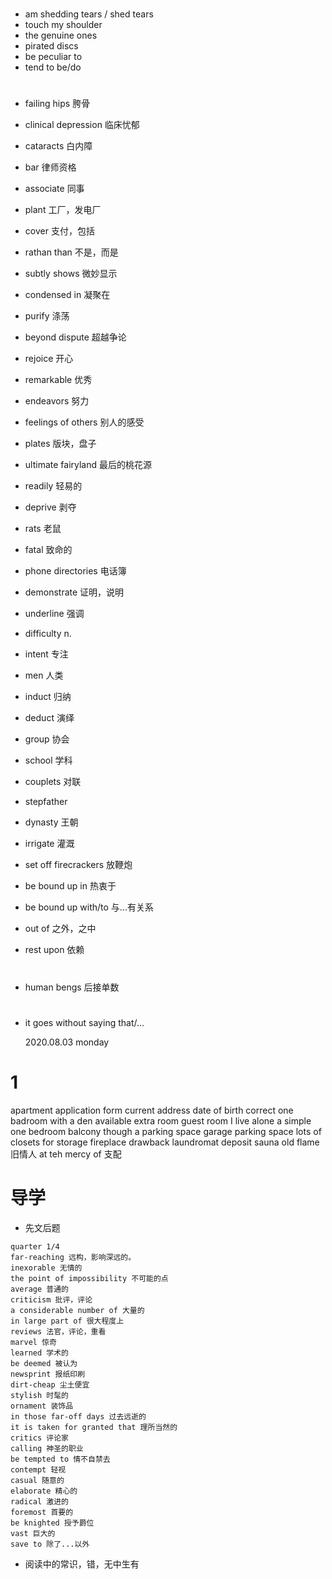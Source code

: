 #

- am shedding tears / shed tears
- touch my shoulder
- the genuine ones
- pirated discs
- be peculiar to
- tend to be/do

#

- failing hips 胯骨
- clinical depression 临床忧郁
- cataracts 白内障
- bar 律师资格
- associate 同事
- plant 工厂，发电厂
- cover 支付，包括
- rathan than 不是，而是
- subtly shows 微妙显示
- condensed in 凝聚在
- purify 涤荡
- beyond dispute 超越争论
- rejoice 开心
- remarkable 优秀
- endeavors 努力
- feelings of others 别人的感受
- plates 版块，盘子
- ultimate fairyland 最后的桃花源
- readily 轻易的
- deprive 剥夺
- rats 老鼠
- fatal 致命的
- phone directories 电话簿
- demonstrate 证明，说明
- underline 强调
- difficulty n.
- intent 专注
- men 人类
- induct 归纳
- deduct 演绎
- group 协会
- school 学科
- couplets 对联
- stepfather
- dynasty 王朝
- irrigate 灌溉
- set off firecrackers 放鞭炮

- be bound up in 热衷于
- be bound up with/to 与...有关系
- out of 之外，之中

- rest upon 依赖

#

- human bengs 后接单数

#

- it goes without saying that/...

  2020.08.03 monday

# 1

apartment
application form
current address
date of birth
correct
one badroom with a den
available
extra room
guest room
I live alone
a simple one bedroom
balcony
though
a parking space
garage parking space
lots of closets for storage
fireplace
drawback
laundromat
deposit
sauna
old flame 旧情人
at teh mercy of 支配

# 导学

- 先文后题

```
quarter 1/4
far-reaching 远构，影响深远的。
inexorable 无情的
the point of impossibility 不可能的点
average 普通的
criticism 批评，评论
a considerable number of 大量的
in large part of 很大程度上
reviews 法官，评论，重看
marvel 惊奇
learned 学术的
be deemed 被认为
newsprint 报纸印刷
dirt-cheap 尘土便宜
stylish 时髦的
ornament 装饰品
in those far-off days 过去远逝的
it is taken for granted that 理所当然的
critics 评论家
calling 神圣的职业
be tempted to 情不自禁去
contempt 轻视
casual 随意的
elaborate 精心的
radical 激进的
foremost 首要的
be knighted 授予爵位
vast 巨大的
save to 除了...以外

```

- 阅读中的常识，错，无中生有
